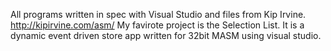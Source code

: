 All programs written in spec with Visual Studio and files from Kip Irvine.
http://kipirvine.com/asm/
My favirote project is the Selection List. 
It is a dynamic event driven store app written for 32bit MASM using visual studio.
